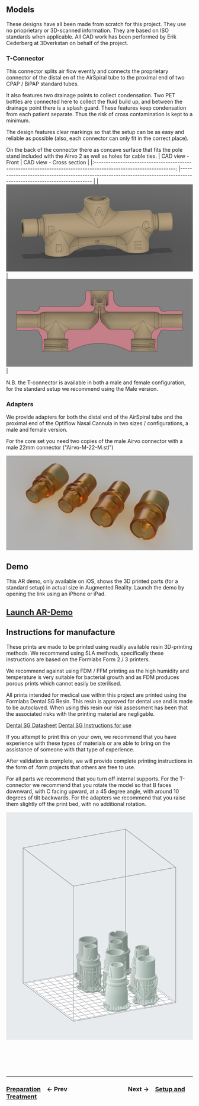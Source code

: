 ## Models

These designs have all been made from scratch for this project. They use no prioprietary or 3D-scanned information. They are based on ISO standards when applicable. All CAD work has been performed by Erik Cederberg at 3Dverkstan on behalf of the project.

### T-Connector

This connector splits air flow evently and connects the proprietary connector of the distal en of the AirSpiral tube to the proximal end of two CPAP / BiPAP standard tubes.

It also features two drainage points to collect condensation. Two PET bottles are connected here to collect the fluid build up, and between the drainage point there is a splash guard. These features keep condensation from each patient separate. Thus the risk of cross contamination is kept to a minimum.

The design features clear markings so that the setup can be as easy and reliable as possible (also, each connector can only fit in the correct place).

On the back of the connector there as concave surface that fits the pole stand included with the Airvo 2 as well as holes for cable ties.
| CAD view - Front | CAD view - Cross section |
|:----------------------------------------------------------------------------------------------------------------: |----------------------------------------------------------------------------------------------------------------------- |
| ![T-Shaped Connector Shell](../../Meta/Schematics%20and%20Renders/Sideview_v3.png 'CAD view T-Shaped Connector') | ![T-Shaped Connector Cross Section](../../Meta/Schematics%20and%20Renders/Cutaway_v3.png 'Cross Section T-connector') |

N.B. the T-connector is available in both a male and female configuration, for the standard setup we recommend using the Male version.

### Adapters

We provide adapters for both the distal end of the AirSpiral tube and the proximal end of the Optiflow Nasal Cannula in two sizes / configurations, a male and female version.

For the core set you need two copies of the male Airvo connector with a male 22mm connector ("Airvo-M-22-M.stl")

![All adapters](../../Meta/Schematics%20and%20Renders/Adapters_All.png 'All adapters')

## Demo

This AR demo, only available on iOS, shows the 3D printed parts (for a standard setup) in actual size in Augmented Reality. Launch the demo by opening the link using an iPhone or iPad.

## [Launch AR-Demo](https://github.com/hessius/HFNOsplitter/blob/master/Meta/Other/Complete%20Set%20-%20Orientation.usdz?raw=true)

## Instructions for manufacture

These prints are made to be printed using readily available resin 3D-printing methods. We recommend using SLA methods, specifically these instructions are based on the Formlabs Form 2 / 3 printers.

We recommend against using FDM / FFM printing as the high humidity and temperature is very suitable for bacterial growth and as FDM produces porous prints which cannot easily be sterilised.

All prints intended for medical use within this project are printed using the Formlabs Dental SG Resin. This resin is approved for dental use and is made to be autoclaved. When using this resin our risk assessment has been that the associated risks with the printing material are negligable.

[Dental SG Datasheet](https://formlabs-media.formlabs.com/datasheets/DentalSG-DataSheet.pdf)
[Dental SG Instructions for use](https://formlabs-media.formlabs.com/datasheets/DentalSG-DataSheet.pdf)

If you attempt to print this on your own, we recommend that you have experience with these types of materials or are able to bring on the assistance of someone with that type of experience.

After validation is complete, we will provide complete printing instructions in the form of .form projects that others are free to use.

For all parts we recommend that you turn off internal supports. For the T-connector we recommend that you rotate the model so that B faces downward, with C facing upward, at a 45 degree angle, with around 10 degrees of tilt backwards.
For the adapters we recommend that you raise them slightly off the print bed, with no additional rotation.

![All adapters 3D print](../../Meta/Schematics%20and%20Renders/Adapters_Print.png 'All adapters 3D Print')

<br /><br /><br /><br />

---

### [**Preparation**](02%20Preparation.md)&emsp;← Prev&emsp;&emsp;&emsp;&emsp;&emsp;&emsp;&emsp;&emsp;&emsp;&emsp;Next →&emsp;[**Setup and Treatment**](04%20Setup%20and%20Treatment.md)
